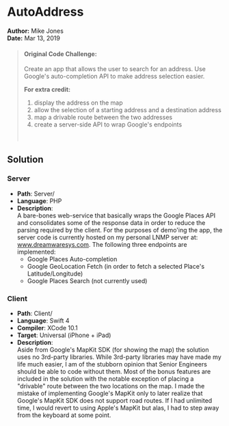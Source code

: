 # AutoAddress
**Author:** Mike Jones <br />
**Date:** Mar 13, 2019

> #### Original Code Challenge: ####
> Create an app that allows the user to search for an address.  Use Google's auto-completion API to make address selection easier.
> 
> **For extra credit:**
> <ol>
>   <li>display the address on the map</li>
>   <li>allow the selection of a starting address and a destination address</li>
>   <li>map a drivable route between the two addresses</li>
>   <li>create a server-side API to wrap Google's endpoints</li>
> </ol> <br />

## Solution


### Server ###
- **Path**: Server/
- **Language**: PHP
- **Description**: <br />
A bare-bones web-service that basically wraps the Google Places API and consolidates some of the response data in order to reduce the parsing required by the client. For the purposes of demo'ing the app, the server code is currently hosted on my personal LNMP server at: www.dreamwaresys.com.
The following three endpoints are implemented:
  - Google Places Auto-completion
  - Google GeoLocation Fetch (in order to fetch a selected Place's Latitude/Longitude)
  - Google Places Search (not currently used)

### Client ###
- **Path**: Client/
- **Language**: Swift 4
- **Compiler**: XCode 10.1
- **Target**: Universal (iPhone + iPad)
- **Description**: <br />
Aside from Google's MapKit SDK (for showing the map) the solution uses no 3rd-party libraries. While 3rd-party libraries may have made my life much easier, I am of the stubborn opinion that Senior Engineers should be able to code without them.  Most of the bonus features are included in the solution with the notable exception of placing a "drivable" route between the two locations on the map.  I made the mistake of implementing Google's MapKit only to later realize that Google's MapKit SDK does not support road routes.  If I had unlimited time, I would revert to using Apple's MapKit but alas, I had to step away from the keyboard at some point.
